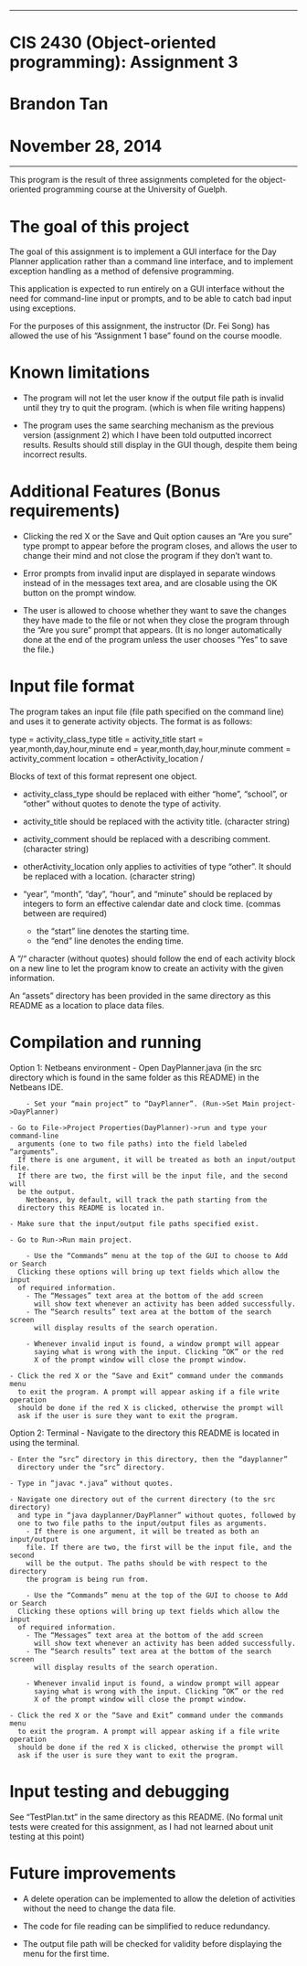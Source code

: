 ********************************************************
# CIS 2430 (Object-oriented programming): Assignment 3
# Brandon Tan
# November 28, 2014
********************************************************

This program is the result of three assignments completed for the object-oriented
programming course at the University of Guelph.


# The goal of this project

The goal of this assignment is to implement a GUI interface for the Day Planner
application rather than a command line interface, and to implement exception
handling as a method of defensive programming.

This application is expected to run entirely on a GUI interface without the need
for command-line input or prompts, and to be able to catch bad input using
exceptions.

For the purposes of this assignment, the instructor (Dr. Fei Song) has allowed the
use of his “Assignment 1 base” found on the course moodle.


# Known limitations

- The program will not let the user know if the output file path is invalid until
  they try to quit the program. (which is when file writing happens)

- The program uses the same searching mechanism as the previous version (assignment 2)
  which I have been told outputted incorrect results. Results should still display
  in the GUI though, despite them being incorrect results.



# Additional Features (Bonus requirements)


- Clicking the red X or the Save and Quit option causes an “Are you sure” type
  prompt to appear before the program closes, and allows the user to change their
  mind and not close the program if they don’t want to.

- Error prompts from invalid input are displayed in separate windows instead
  of in the messages text area, and are closable using the OK button on the
  prompt window.

- The user is allowed to choose whether they want to save the changes they have
  made to the file or not when they close the program through the “Are you sure”
  prompt that appears. (It is no longer automatically done at the end of the
  program unless the user chooses “Yes” to save the file.)



# Input file format

The program takes an input file (file path specified on the command line) and uses
it to generate activity objects. The format is as follows:

type = activity_class_type
title = activity_title
start = year,month,day,hour,minute
end = year,month,day,hour,minute
comment = activity_comment
location = otherActivity_location
/


Blocks of text of this format represent one object. 
- activity_class_type should be replaced with either “home”, “school”, or “other”
    without quotes to denote the type of activity.
- activity_title should be replaced with the activity title. (character string)
- activity_comment should be replaced with a describing comment. (character string)
- otherActivity_location only applies to activities of type “other”. It should
    be replaced with a location. (character string)

- “year”, “month”, “day”, “hour”, and “minute” should be replaced by integers
    to form an effective calendar date and clock time. (commas between are required)
	- the “start” line denotes the starting time.
	- the “end” line denotes the ending time.

A “/“ character (without quotes) should follow the end of each activity block on a
new line to let the program know to create an activity with the given information.

An “assets” directory has been provided in the same directory as this README as
a location to place data files.



# Compilation and running

Option 1: Netbeans environment
	- Open DayPlanner.java (in the src directory which is found in the same 
	folder as this README) in the Netbeans IDE.

        - Set your “main project” to “DayPlanner”. (Run->Set Main project->DayPlanner)

	- Go to File->Project Properties(DayPlanner)->run and type your command-line
	  arguments (one to two file paths) into the field labeled “arguments”.
	  If there is one argument, it will be treated as both an input/output file.
	  If there are two, the first will be the input file, and the second will
	  be the output. 
		Netbeans, by default, will track the path starting from the
	  directory this README is located in.

	- Make sure that the input/output file paths specified exist.

	- Go to Run->Run main project.

        - Use the “Commands” menu at the top of the GUI to choose to Add or Search
	  Clicking these options will bring up text fields which allow the input
	  of required information.
		- The “Messages” text area at the bottom of the add screen
		  will show text whenever an activity has been added successfully.
		- The “Search results” text area at the bottom of the search screen
		  will display results of the search operation.

		- Whenever invalid input is found, a window prompt will appear
		  saying what is wrong with the input. Clicking “OK” or the red
		  X of the prompt window will close the prompt window.

	- Click the red X or the “Save and Exit” command under the commands menu
	  to exit the program. A prompt will appear asking if a file write operation
	  should be done if the red X is clicked, otherwise the prompt will
	  ask if the user is sure they want to exit the program.


Option 2: Terminal
	- Navigate to the directory this README is located in using the terminal.
	
	- Enter the “src” directory in this directory, then the “dayplanner”
	  directory under the “src” directory.

	- Type in “javac *.java” without quotes.

	- Navigate one directory out of the current directory (to the src directory)
	  and type in “java dayplanner/DayPlanner” without quotes, followed by
	  one to two file paths to the input/output files as arguments.
		- If there is one argument, it will be treated as both an input/output 
		file. If there are two, the first will be the input file, and the second
 		will be the output. The paths should be with respect to the directory
		the program is being run from.

        - Use the “Commands” menu at the top of the GUI to choose to Add or Search
	  Clicking these options will bring up text fields which allow the input
	  of required information.
		- The “Messages” text area at the bottom of the add screen
		  will show text whenever an activity has been added successfully.
		- The “Search results” text area at the bottom of the search screen
		  will display results of the search operation.

		- Whenever invalid input is found, a window prompt will appear
		  saying what is wrong with the input. Clicking “OK” or the red
		  X of the prompt window will close the prompt window.

	- Click the red X or the “Save and Exit” command under the commands menu
	  to exit the program. A prompt will appear asking if a file write operation
	  should be done if the red X is clicked, otherwise the prompt will
	  ask if the user is sure they want to exit the program.



# Input testing and debugging

See “TestPlan.txt” in the same directory as this README.
(No formal unit tests were created for this assignment, as I had not learned
about unit testing at this point)



# Future improvements

- A delete operation can be implemented to allow the deletion of activities without
  the need to change the data file.

- The code for file reading can be simplified to reduce redundancy.

- The output file path will be checked for validity before displaying the menu for the
  first time.

        